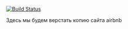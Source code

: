 [![Build Status](https://travis-ci.org/alexneo2003/airbnb-demo-frontend.svg?branch=homes)](https://travis-ci.org/alexneo2003/airbnb-demo-frontend)

Здесь мы будем верстать копию сайта airbnb
